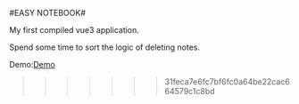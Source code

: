 #EASY NOTEBOOK#

My first compiled vue3 application.

Spend some time to sort the logic of deleting notes.

Demo:[Demo](https://superyngo.github.io/EasyNotebook_Vue3/)

> > > > > > > 31feca7e6fc7bf6fc0a64be22cac664579c1c8bd
